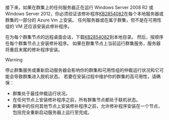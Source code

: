 接下来，如果在群集上的任何服务器正在运行 Windows Server 2008 R2 或 Windows Server 2012，你必须验证该修补程序[KB2854082](http://support.microsoft.com/kb/2854082)在每个本地服务器或群集的一部分的 Azure Vm 上安装。 任何服务器或在属于群集，但不是在可用性组的 VM 还应该安装此修补程序。

在为每个群集节点的远程桌面会话，下载[KB2854082](http://support.microsoft.com/kb/2854082)到本地目录。 然后，按顺序在每个群集节点上安装修补程序。 如果在群集节点上当前运行群集服务，服务器将重启末尾的修补程序安装。

> [!WARNING]
> 停止群集服务或重新启动服务器会影响你的群集和可用性组的仲裁运行状况和它可能会导致群集进入脱机状态。 若要在安装过程中维护你的群集的高可用性，请确保：
> 
> * 群集处于最佳仲裁运行状况。 
> * 在任何节点上安装修补程序之前，所有群集节点都处于联机状态。
> * 群集中的任何其他节点上安装修补程序之前，允许修补程序安装在一个节点，包括完全重新启动服务器上运行至完成。
> 
> 


